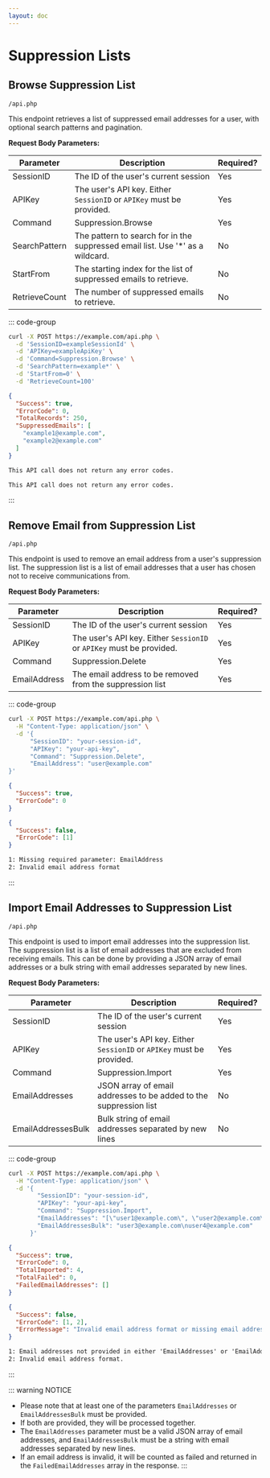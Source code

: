 ```yaml
---
layout: doc
---
```


# Suppression Lists

## Browse Suppression List

<Badge type="info" text="POST" /> `/api.php`

This endpoint retrieves a list of suppressed email addresses for a user, with optional search patterns and pagination.

**Request Body Parameters:**

| Parameter     | Description                                                                    | Required? |
|---------------|--------------------------------------------------------------------------------|-----------|
| SessionID     | The ID of the user's current session                                           | Yes       |
| APIKey        | The user's API key. Either `SessionID` or `APIKey` must be provided.           | Yes       |
| Command       | Suppression.Browse                                                             | Yes       |
| SearchPattern | The pattern to search for in the suppressed email list. Use '*' as a wildcard. | No        |
| StartFrom     | The starting index for the list of suppressed emails to retrieve.              | No        |
| RetrieveCount | The number of suppressed emails to retrieve.                                   | No        |

::: code-group

```bash [Example Request]
curl -X POST https://example.com/api.php \
  -d 'SessionID=exampleSessionId' \
  -d 'APIKey=exampleApiKey' \
  -d 'Command=Suppression.Browse' \
  -d 'SearchPattern=example*' \
  -d 'StartFrom=0' \
  -d 'RetrieveCount=100'
```

```json [Success Response]
{
  "Success": true,
  "ErrorCode": 0,
  "TotalRecords": 250,
  "SuppressedEmails": [
    "example1@example.com",
    "example2@example.com"
  ]
}
```

```txt [Error Response]
This API call does not return any error codes.
```

```txt [Error Codes]
This API call does not return any error codes.
```
:::

## Remove Email from Suppression List

<Badge type="info" text="POST" /> `/api.php`

This endpoint is used to remove an email address from a user's suppression list. The suppression list is a list of email addresses that a user has chosen not to receive communications from.

**Request Body Parameters:**

| Parameter    | Description                                                          | Required? |
|--------------|----------------------------------------------------------------------|-----------|
| SessionID    | The ID of the user's current session                                 | Yes       |
| APIKey       | The user's API key. Either `SessionID` or `APIKey` must be provided. | Yes       |
| Command      | Suppression.Delete                                                   | Yes       |
| EmailAddress | The email address to be removed from the suppression list            | Yes       |

::: code-group

```bash [Example Request]
curl -X POST https://example.com/api.php \
  -H "Content-Type: application/json" \
  -d '{
      "SessionID": "your-session-id", 
      "APIKey": "your-api-key", 
      "Command": "Suppression.Delete", 
      "EmailAddress": "user@example.com"
}'
```

```json [Success Response]
{
  "Success": true,
  "ErrorCode": 0
}
```

```json [Error Response]
{
  "Success": false,
  "ErrorCode": [1]
}
```

```txt [Error Codes]
1: Missing required parameter: EmailAddress
2: Invalid email address format
```
:::

## Import Email Addresses to Suppression List

<Badge type="info" text="POST" /> `/api.php`

This endpoint is used to import email addresses into the suppression list. The suppression list is a list of email addresses that are excluded from receiving emails. This can be done by providing a JSON array of email addresses or a bulk string with email addresses separated by new lines.

**Request Body Parameters:**

| Parameter          | Description                                                                 | Required? |
|--------------------|-----------------------------------------------------------------------------|-----------|
| SessionID          | The ID of the user's current session                                        | Yes       |
| APIKey             | The user's API key. Either `SessionID` or `APIKey` must be provided.        | Yes       |
| Command            | Suppression.Import                                                          | Yes       |
| EmailAddresses     | JSON array of email addresses to be added to the suppression list           | No        |
| EmailAddressesBulk | Bulk string of email addresses separated by new lines                       | No        |

::: code-group

```bash [Example Request]
curl -X POST https://example.com/api.php \
  -H "Content-Type: application/json" \
  -d '{
        "SessionID": "your-session-id",
        "APIKey": "your-api-key",
        "Command": "Suppression.Import",
        "EmailAddresses": "[\"user1@example.com\", \"user2@example.com\"]",
        "EmailAddressesBulk": "user3@example.com\nuser4@example.com"
      }'
```

```json [Success Response]
{
  "Success": true,
  "ErrorCode": 0,
  "TotalImported": 4,
  "TotalFailed": 0,
  "FailedEmailAddresses": []
}
```

```json [Error Response]
{
  "Success": false,
  "ErrorCode": [1, 2],
  "ErrorMessage": "Invalid email address format or missing email addresses."
}
```

```txt [Error Codes]
1: Email addresses not provided in either 'EmailAddresses' or 'EmailAddressesBulk'.
2: Invalid email address format.
```
:::

 
::: warning NOTICE
- Please note that at least one of the parameters `EmailAddresses` or `EmailAddressesBulk` must be provided. 
- If both are provided, they will be processed together. 
- The `EmailAddresses` parameter must be a valid JSON array of email addresses, and `EmailAddressesBulk` must be a string with email addresses separated by new lines. 
- If an email address is invalid, it will be counted as failed and returned in the `FailedEmailAddresses` array in the response.
:::